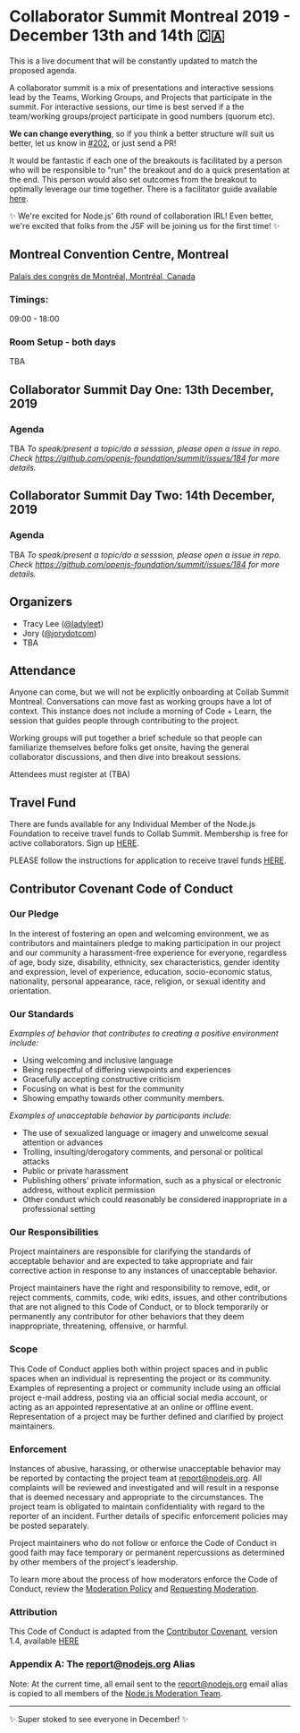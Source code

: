 # Collaborator Summit Montreal 2019 - December 13th and 14th 🇨🇦

This is a live document that will be constantly updated to match the proposed agenda.

A collaborator summit is a mix of presentations and interactive sessions lead by the Teams, Working Groups, and Projects that participate in the summit. For interactive sessions, our time is best served if a the team/working groups/project participate in good numbers (quorum etc).

__We can change everything__, so if you think a better structure will suit us better, let us know in [#202](https://github.com/openjs-foundation/summit/issues/202), or just send a PR!

It would be fantastic if each one of the breakouts is facilitated by a person who will be responsible to "run" the breakout and do a quick presentation at the end. This person would also set outcomes from the breakout to  optimally leverage our time together. There is a facilitator guide available [here](https://github.com/nodejs/summit/blob/master/SESSION_FACILITATOR_GUIDE.md).

✨ We're excited for Node.js' 6th round of collaboration IRL! Even better, we're excited that folks from the JSF will be joining us for the first time! ✨

## Montreal Convention Centre, Montreal
[Palais des congrès de Montréal, Montréal, Canada](https://goo.gl/maps/UAkCWyVxGhwp3BDD7)

### Timings: 
  09:00 - 18:00

### Room Setup - both days
TBA

## Collaborator Summit Day One: 13th December, 2019

### Agenda
TBA
_To speak/present a topic/do a sesssion, please open a issue in repo. Check https://github.com/openjs-foundation/summit/issues/184 for more details._


## Collaborator Summit Day Two: 14th December, 2019

### Agenda
TBA
_To speak/present a topic/do a sesssion, please open a issue in repo. Check https://github.com/openjs-foundation/summit/issues/184 for more details._


## Organizers

- Tracy Lee ([@ladyleet](https://github.com/ladyleet))
- Jory ([@jorydotcom](https://github.com/jorydotcom))
- TBA

## Attendance

Anyone can come, but we will not be explicitly onboarding at Collab Summit Montreal. Conversations can move fast as working groups have a lot of context.
This instance does not include a morning of Code + Learn, the session that guides people through contributing to the project.

Working groups will put together a brief schedule so that people can familiarize themselves before folks get onsite, having the general collaborator discussions, and then dive into breakout sessions.

Attendees must register at (TBA)

## Travel Fund
There are funds available for any Individual Member of the Node.js Foundation to receive travel funds to Collab Summit.  Membership is free for active collaborators. Sign up [HERE](https://github.com/nodejs/members#members).

PLEASE follow the instructions for application to receive travel funds [HERE](https://github.com/nodejs/admin/blob/master/MEMBER_TRAVEL_FUND.md#process).

## Contributor Covenant Code of Conduct
### Our Pledge

In the interest of fostering an open and welcoming environment, we as contributors and maintainers pledge to making participation in our project and our community a harassment-free experience for everyone, regardless of age, body size, disability, ethnicity, sex characteristics, gender identity and expression, level of experience, education, socio-economic status, nationality, personal appearance, race, religion, or sexual identity and orientation.

### Our Standards
*Examples of behavior that contributes to creating a positive environment include:*

* Using welcoming and inclusive language
* Being respectful of differing viewpoints and experiences
* Gracefully accepting constructive criticism
* Focusing on what is best for the community
* Showing empathy towards other community members.

*Examples of unacceptable behavior by participants include:*
* The use of sexualized language or imagery and unwelcome sexual attention or advances
* Trolling, insulting/derogatory comments, and personal or political attacks
* Public or private harassment
* Publishing others' private information, such as a physical or electronic address, without explicit permission
* Other conduct which could reasonably be considered inappropriate in a professional setting

### Our Responsibilities

Project maintainers are responsible for clarifying the standards of acceptable behavior and are expected to take appropriate and fair corrective action in response to any instances of unacceptable behavior.

Project maintainers have the right and responsibility to remove, edit, or reject comments, commits, code, wiki edits, issues, and other contributions that are not aligned to this Code of Conduct, or to block temporarily or permanently any contributor for other behaviors that they deem inappropriate, threatening, offensive, or harmful.

### Scope

This Code of Conduct applies both within project spaces and in public spaces when an individual is representing the project or its community. Examples of representing a project or community include using an official project e-mail address, posting via an official social media account, or acting as an appointed representative at an online or offline event. Representation of a project may be further defined and clarified by project maintainers.

### Enforcement

Instances of abusive, harassing, or otherwise unacceptable behavior may be reported by contacting the project team at [report@nodejs.org](mailto:report@nodejs.org). All complaints will be reviewed and investigated and will result in a response that is deemed necessary and appropriate to the circumstances. The project team is obligated to maintain confidentiality with regard to the reporter of an incident. Further details of specific enforcement policies may be posted separately.

Project maintainers who do not follow or enforce the Code of Conduct in good faith may face temporary or permanent repercussions as determined by other members of the project's leadership.

To learn more about the process of how moderators enforce the Code of Conduct, review the [Moderation Policy](https://github.com/nodejs/admin/blob/master/Moderation-Policy.md#moderation-policy) and [Requesting Moderation](https://github.com/nodejs/admin/blob/master/Moderation-Policy.md#requesting-moderation).

### Attribution

This Code of Conduct is adapted from the [Contributor Covenant](https://www.contributor-covenant.org/), version 1.4, available [HERE](https://www.contributor-covenant.org/version/1/4/)

### Appendix A: The report@nodejs.org Alias

Note: At the current time, all email sent to the [report@nodejs.org](mailto:report@nodejs.org) email alias is copied to all members of the [Node.js Moderation Team](https://github.com/nodejs/admin/blob/master/Moderation-Policy.md#current-members).


------------------------

✨ Super stoked to see everyone in December! ✨
